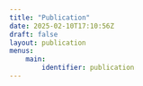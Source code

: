 ```yaml
---
title: "Publication"
date: 2025-02-10T17:10:56Z
draft: false
layout: publication
menus: 
    main:
        identifier: publication
---
```

